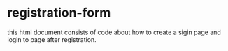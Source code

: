 # registration-form
this html document consists of code about how to create a sigin page and login to page after registration.
